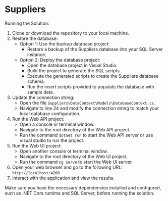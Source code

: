 # Suppliers

Running the Solution:
1. Clone or download the repository to your local machine.
2. Restore the database:
   - Option 1: Use the backup database project:
     - Restore a backup of the Suppliers database into your SQL Server instance.
   - Option 2: Deploy the database project:
     - Open the database project in Visual Studio.
     - Build the project to generate the SQL scripts.
     - Execute the generated scripts to create the Suppliers database schema.
     - Run the insert scripts provided to populate the database with sample data.
3. Update the connection string:
   - Open the file `Suppliers\DataContext\Models\DatabaseContext.cs`.
   - Navigate to line 24 and modify the connection string to match your local database configuration.
4. Run the Web API project:
   - Open a console or terminal window.
   - Navigate to the root directory of the Web API project.
   - Run the command `dotnet run` to start the Web API server or use visual studio to run the project.
5. Run the Web UI project:
   - Open another console or terminal window.
   - Navigate to the root directory of the Web UI project.
   - Run the command `ng serve` to start the Web UI server.
6. Open your web browser and go to the following URL: `http://localhost:4200` 
7. Interact with the application and view the results.

Make sure you have the necessary dependencies installed and configured, such as .NET Core runtime and SQL Server, before running the solution.
